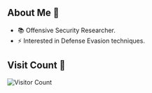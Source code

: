 ## About Me 👋

- 📚 Offensive Security Researcher.
- ⚡ Interested in Defense Evasion techniques.

## Visit Count 🌱
![Visitor Count](https://profile-counter.glitch.me/huaigu4ng/count.svg)

<!--
**huaigu4ng/huaigu4ng** is a ✨ _special_ ✨ repository because its `README.md` (this file) appears on your GitHub profile.

Here are some ideas to get you started:

- 🔭 I’m currently working on ...
- 🌱 I’m currently learning ...
- 👯 I’m looking to collaborate on ...
- 🤔 I’m looking for help with ...
- 💬 Ask me about ...
- 📫 How to reach me: ...
- 😄 Pronouns: ...
- ⚡ Fun fact: ...
-->
